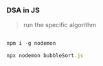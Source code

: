 ### **DSA in JS**


> run the specific algorithm


```js 

npm i -g nodemon

npx nodemon bubbleSort.js 

```